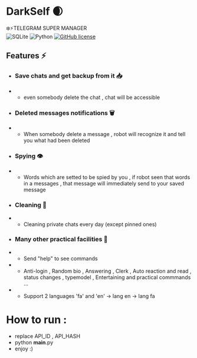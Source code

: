 # DarkSelf 🌒
❄️⚡️TELEGRAM SUPER MANAGER  
![SQLite](https://img.shields.io/badge/sqlite-%2307405e.svg?style=for-the-badge&logo=sqlite&logoColor=white) ![Python](https://img.shields.io/badge/python-3670A0?style=for-the-badge&logo=python&logoColor=ffdd54) [![GitHub license](https://img.shields.io/github/license/amiralirj/DarkSelf.svg)](https://github.com/amiralirj/DarkSelf/blob/master/LICENSE)
## Features ⚡️
- ### Save chats and get backup from it 📥
- - even somebody delete the chat , chat will be accessible 
- ### Deleted messages notifications 🗑
- - When somebody delete a message , robot will recognize it and tell you what had been deleted 
- ### Spying 👁
- - Words which are setted to be spied by you , if robot seen that words in a messages , that message will immediately send to your saved message 
- ### Cleaning 🧹
- - Cleaning private chats every day (except pinned ones)
- ### Many other practical facilities 💎
- - Send "help" to see commands 
- - Anti-login , Random bio , Answering , Clerk , Auto reaction and read , status changes , typemodel , Entertaining and practical commmands ... 
- - Support 2 languages 'fa' and 'en' -> lang en -> lang fa 
# How to run :
- replace API_ID , API_HASH 
- python ____main____.py 
- enjoy :) 
